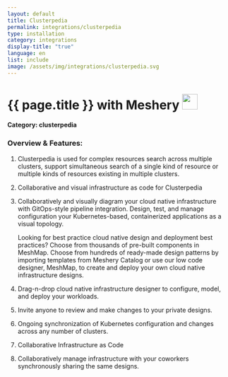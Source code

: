 ```yaml
---
layout: default
title: Clusterpedia
permalink: integrations/clusterpedia
type: installation
category: integrations
display-title: "true"
language: en
list: include
image: /assets/img/integrations/clusterpedia.svg
---
```


<h1>{{ page.title }} with Meshery <img src="{{ page.image }}" style="width: 35px; height: 35px;" /></h1>


#### Category: clusterpedia

### Overview & Features:
1. Clusterpedia is used for complex resources search across multiple clusters, support simultaneous search of a single kind of resource  or multiple kinds of resources existing in multiple clusters.

2. Collaborative and visual infrastructure as code for Clusterpedia

4. 
    Collaboratively and visually diagram your cloud native infrastructure with GitOps-style pipeline integration. Design, test, and manage configuration your Kubernetes-based, containerized applications as a visual topology.



    Looking for best practice cloud native design and deployment best practices? Choose from thousands of pre-built components in MeshMap. Choose from hundreds of ready-made design patterns by importing templates from Meshery Catalog or use our low code designer, MeshMap, to create and deploy your own cloud native infrastructure designs.



5. Drag-n-drop cloud native infrastructure designer to configure, model, and deploy your workloads.

6. Invite anyone to review and make changes to your private designs.

7. Ongoing synchronization of Kubernetes configuration and changes across any number of clusters.

8. Collaborative Infrastructure as Code

9. Collaboratively manage infrastructure with your coworkers synchronously sharing the same designs.

